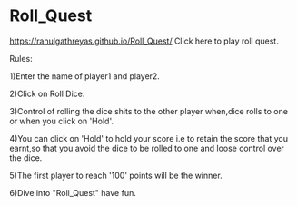 # Roll_Quest

https://rahulgathreyas.github.io/Roll_Quest/ Click here to play roll quest.

Rules:

1)Enter the name of player1 and player2.

2)Click on Roll Dice.

3)Control of rolling the dice shits to the other player when,dice rolls to one or when you click on 'Hold'.

4)You can click on 'Hold' to hold your score i.e to retain the score that you earnt,so that you avoid the dice to be rolled to one and loose control over the dice.

5)The first player to reach '100' points will be the winner.

6)Dive into "Roll_Quest" have fun.


